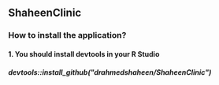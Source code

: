## ShaheenClinic
### How to install the application?
#### 1. You should install devtools in your R Studio
   ##### devtools::install_github("drahmedshaheen/ShaheenClinic")
